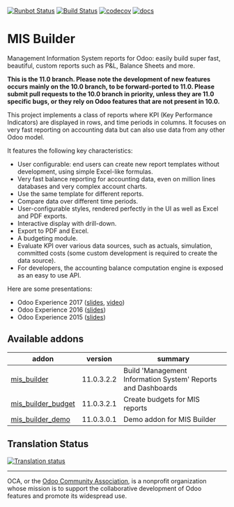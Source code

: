 [![Runbot Status](https://runbot.odoo-community.org/runbot/badge/flat/248/11.0.svg)](https://runbot.odoo-community.org/runbot/repo/github-com-oca-mis-builder-248)
[![Build Status](https://travis-ci.org/OCA/mis-builder.svg?branch=11.0)](https://travis-ci.org/OCA/mis-builder)
[![codecov](https://codecov.io/gh/OCA/mis-builder/branch/11.0/graph/badge.svg)](https://codecov.io/gh/OCA/mis-builder)
[![docs](https://media.readthedocs.org/static/projects/badges/passing.svg)](http://oca-mis-builder.readthedocs.io/en/11.0/)

# MIS Builder

Management Information System reports for Odoo: easily build super fast,
beautiful, custom reports such as P&L, Balance Sheets and more.

**This is the 11.0 branch. Please note the development of new features occurs mainly on
the 10.0 branch, to be forward-ported to 11.0. Please submit pull requests to the 10.0
branch in priority, unless they are 11.0 specific bugs, or they rely on
Odoo features that are not present in 10.0.**

This project implements a class of reports where KPI (Key Performance Indicators)
are displayed in rows, and time periods in columns. It focuses on very fast reporting
on accounting data but can also use data from any other Odoo model.

It features the following key characteristics:

- User configurable: end users can create new report templates without development,
  using simple Excel-like formulas.
- Very fast balance reporting for accounting data, even on million lines databases
  and very complex account charts.
- Use the same template for different reports.
- Compare data over different time periods.
- User-configurable styles, rendered perfectly in the UI as well as Excel and PDF exports.
- Interactive display with drill-down.
- Export to PDF and Excel.
- A budgeting module.
- Evaluate KPI over various data sources, such as actuals, simulation, committed costs
  (some custom development is required to create the data source).
- For developers, the accounting balance computation engine is exposed as an easy
  to use API.

Here are some presentations:

- Odoo Experience 2017 ([slides](https://www.slideshare.net/acsone/budget-control-with-misbuilder-3-2017), [video](https://youtu.be/0PpxGAf2l-0))
- Odoo Experience 2016 ([slides](https://www.slideshare.net/acsone/misbuilder-2016))
- Odoo Experience 2015 ([slides](https://www.slideshare.net/acsone/misbuilder))


[//]: # (addons)

Available addons
----------------
addon | version | summary
--- | --- | ---
[mis_builder](mis_builder/) | 11.0.3.2.2 | Build 'Management Information System' Reports and Dashboards
[mis_builder_budget](mis_builder_budget/) | 11.0.3.2.1 | Create budgets for MIS reports
[mis_builder_demo](mis_builder_demo/) | 11.0.3.0.1 | Demo addon for MIS Builder

[//]: # (end addons)

Translation Status
------------------
[![Translation status](https://translation.odoo-community.org/widgets/mis-builder-11-0/-/multi-auto.svg)](https://translation.odoo-community.org/engage/mis-builder-11-0/?utm_source=widget)

----

OCA, or the [Odoo Community Association](http://odoo-community.org/), is a nonprofit organization whose
mission is to support the collaborative development of Odoo features and
promote its widespread use.
